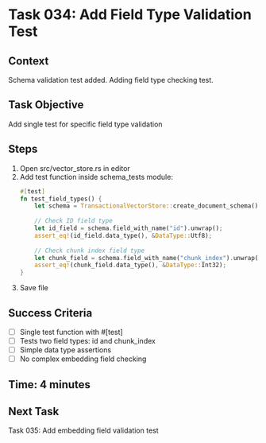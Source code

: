 # Task 034: Add Field Type Validation Test

## Context
Schema validation test added. Adding field type checking test.

## Task Objective
Add single test for specific field type validation

## Steps
1. Open src/vector_store.rs in editor
2. Add test function inside schema_tests module:
   ```rust
   #[test]
   fn test_field_types() {
       let schema = TransactionalVectorStore::create_document_schema();
       
       // Check ID field type
       let id_field = schema.field_with_name("id").unwrap();
       assert_eq!(id_field.data_type(), &DataType::Utf8);
       
       // Check chunk index field type
       let chunk_field = schema.field_with_name("chunk_index").unwrap();
       assert_eq!(chunk_field.data_type(), &DataType::Int32);
   }
   ```
3. Save file

## Success Criteria
- [ ] Single test function with #[test]
- [ ] Tests two field types: id and chunk_index
- [ ] Simple data type assertions
- [ ] No complex embedding field checking

## Time: 4 minutes

## Next Task
Task 035: Add embedding field validation test